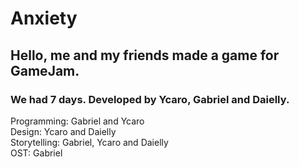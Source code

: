 # Anxiety
## Hello, me and my friends made a game for GameJam.

### We had 7 days. Developed by Ycaro, Gabriel and Daielly.

Programming: Gabriel and Ycaro <br/>
Design: Ycaro and Daielly <br/>
Storytelling: Gabriel, Ycaro and Daielly <br/>
OST: Gabriel 
